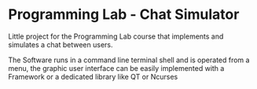 # Programming Lab - Chat Simulator

Little project for the Programming Lab course that implements and simulates a chat between users.

The Software runs in a command line terminal shell and is operated from a menu, the graphic user interface can be easily implemented with a Framework or a dedicated library like QT or Ncurses
